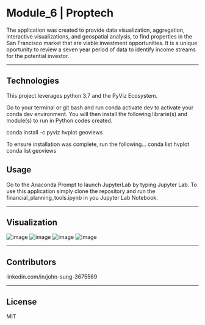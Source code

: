 # Module_6 | Proptech

The application was created to provide data visualization, aggregation, interactive visualizations, and geospatial analysis, to find properties in the San Francisco market that are viable investment opportunities. It is a unique oportunity to review a seven year period of data to identify income streams for the potential investor.

---

## Technologies

This project leverages python 3.7 and the PyViz Ecosystem.

Go to your terminal or git bash and run conda activate dev to activate your conda dev environment. 
You will then install the following librarie(s) and module(s) to run in Python codes created.

conda install -c pyviz hvplot geoviews

To ensure installation was complete, run the following...
    conda list hvplot
    conda list geoviews

## Usage

Go to the Anaconda Prompt to launch JupyterLab by typing Jupyter Lab. To use this application simply clone the repository and run the financial_planning_tools.ipynb in you Jupyter Lab Notebook.

---

## Visualization

![image](https://user-images.githubusercontent.com/87351302/139475152-28e32a7f-8ed9-4d40-8c5f-3b4ffd5bf1b2.png)
![image](https://user-images.githubusercontent.com/87351302/139475332-15efe00e-4f95-40a6-92a2-b5a79e1ef4b6.png)
![image](https://user-images.githubusercontent.com/87351302/139475454-98a07143-2314-4d6c-b7f0-b3a89292d2f8.png)
![image](https://user-images.githubusercontent.com/87351302/139475856-1f5c3d53-4151-4482-826f-85ed0cb9a527.png)

---

## Contributors

linkedin.com/in/john-sung-3675569

---

## License

MIT
